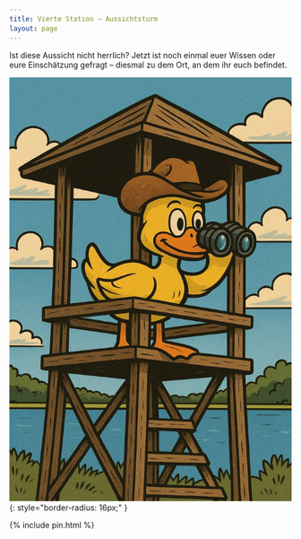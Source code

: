 ```yaml
---
title: Vierte Station – Aussichtsturm
layout: page
---
```


Ist diese Aussicht nicht herrlich?
Jetzt ist noch einmal euer Wissen oder eure Einschätzung gefragt –
diesmal zu dem Ort, an dem ihr euch befindet.

![Ente auf Aussichtsturm](images/duck_turm.jpeg){: style="border-radius: 16px;" }

{% include pin.html %}

<html>
    <div id="coordinates" class="text-center" style="display:none">

        <h3>🎉 Herzlichen Glückwunsch! 🎊</h3>

        <span style="font-weight: normal;">
            Ihr habt den letzten Geocache gefunden.
            Nun geht es <a href="{% include parkplatz_map_link.html %}">zurück zum Parkplatz 🅿️</a>.<br>
        </span>

    {% include parkplatz_map.html %}
    </div>

    <script>
        let correctPin = "1842";
    </script>
    <script src="./confetti.browser.min.js"></script>
    <script src="./pin.js"></script>

</html>
